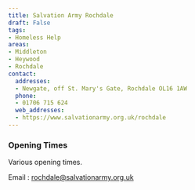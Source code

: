 ```yaml
---
title: Salvation Army Rochdale
draft: False
tags:
- Homeless Help
areas:
- Middleton
- Heywood
- Rochdale
contact:
  addresses:
  - Newgate, off St. Mary's Gate, Rochdale OL16 1AW
  phone:
  - 01706 715 624
  web_addresses:
  - https://www.salvationarmy.org.uk/rochdale
---
```


### Opening Times
Various opening times.

Email : rochdale@salvationarmy.org.uk